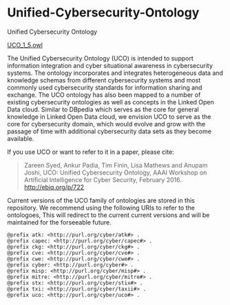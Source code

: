 # Unified-Cybersecurity-Ontology
Unified Cybersecurity Ontology

[UCO_1_5.owl](https://ebiquity.github.io/Unified-Cybersecurity-Ontology/uco_1_5.owl)


The Unified Cybersecurity Ontology (UCO) is intended to support information integration and cyber situational awareness in cybersecurity systems. The ontology incorporates and integrates heterogeneous data and knowledge schemas from different cybersecurity systems and most commonly used cybersecurity standards for information sharing and exchange. The UCO ontology has also been mapped to a number of existing cybersecurity ontologies as well as concepts in the Linked Open Data cloud. Similar to DBpedia which serves as the core for general knowledge in Linked Open Data cloud, we envision UCO to serve as the core for cybersecurity domain, which would evolve and grow with the passage of time with additional cybersecurity data sets as they become available.

If you use UCO or want to refer to it in a paper, please cite:

> Zareen Syed, Ankur Padia, Tim Finin, Lisa Mathews and Anupam Joshi, UCO: Unified Cybersecurity Ontology, AAAI Workshop on Artificial Intelligence for Cyber Security, February 2016. http://ebiq.org/p/722


Current versions of the UCO family of ontologies are stored in this repository.  We recommend using the following URIs to refer to the ontologoes,  This will redirect to the current current versions and will be maintained for the forseeable future.

```
@prefix atk: <http://purl.org/cyber/atk#> .
@prefix capec: <http://purl.org/cyber/capec#> .
@prefix ckg: <http://purl.org/cyber/ckg#> .
@prefix cve: <http://purl.org/cyber/cve#> .
@prefix cwe: <http://purl.org/cyber/cwe#> .
@prefix cyber: <http://purl.org/cyber#> .
@prefix misp: <http://purl.org/cyber/misp#> .
@prefix mitre: <http://purl.org/cyber/mitre#> .
@prefix stx: <http://purl.org/cyber/stix#> .
@prefix txi: <http://purl.org/cyber/taxii#> .
@prefix uco: <http://purl.org/cyber/uco#> .
```
